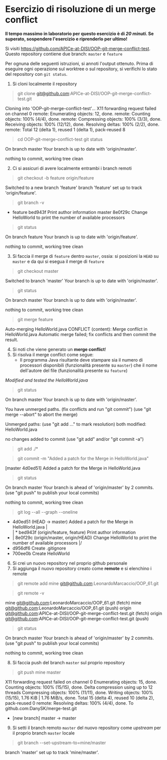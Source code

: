 # Esercizio di risoluzione di un merge conflict

**Il tempo massimo in laboratorio per questo esercizio è di _20 minuti_.
Se superato, sospendere l'esercizio e riprenderlo per ultimo!**

Si visiti https://github.com/APICe-at-DISI/OOP-git-merge-conflict-test.
Questo repository contiene due branch: `master` e `feature`

Per ognuna delle seguenti istruzioni, si annoti l'output ottenuto.
Prima di eseguire ogni operazione sul worktree o sul repository,
si verifichi lo stato del repository con `git status`.

1. Si cloni localmente il repository

> git clone git@github.com:APICe-at-DISI/OOP-git-merge-conflict-test.git

Cloning into 'OOP-git-merge-conflict-test'...
X11 forwarding request failed on channel 0
remote: Enumerating objects: 12, done.
remote: Counting objects: 100% (4/4), done.
remote: Compressing objects: 100% (3/3), done.
Receiving objects: 100% (12/12), done.
Resolving deltas: 100% (2/2), done.
remote: Total 12 (delta 1), reused 1 (delta 1), pack-reused 8

> cd OOP-git-merge-conflict-test
> git status

On branch master
Your branch is up to date with 'origin/master'.

nothing to commit, working tree clean

2. Ci si assicuri di avere localmente entrambi i branch remoti

>git checkout -b feature origin/feature

Switched to a new branch 'feature'
branch 'feature' set up to track 'origin/feature'.

>git branch -v

* feature bed943f Print author information
  master  8e0f29c Change HelloWorld to print the number of available processors

>git status

On branch feature
Your branch is up to date with 'origin/feature'.

nothing to commit, working tree clean

3. Si faccia il merge di `feature` dentro `master`, ossia: si posizioni la `HEAD` su `master`
   e da qui si esegua il merge di `feature`

>git checkout master

Switched to branch 'master'
Your branch is up to date with 'origin/master'.

>git status

On branch master
Your branch is up to date with 'origin/master'.

nothing to commit, working tree clean

>git merge feature

Auto-merging HelloWorld.java
CONFLICT (content): Merge conflict in HelloWorld.java
Automatic merge failed; fix conflicts and then commit the result.

4. Si noti che viene generato un **merge conflict**!
5. Si risolva il merge conflict come segue:
   - Il programma Java risultante deve stampare sia il numero di processori disponibili
     (funzionalità presente su `master`)
     che il nome dell'autore del file
     (funzionalità presente su `feature`)

*Modified and tested the HelloWorld.java*

>git status

On branch master
Your branch is up to date with 'origin/master'.

You have unmerged paths.
  (fix conflicts and run "git commit")
  (use "git merge --abort" to abort the merge) 

Unmerged paths:
  (use "git add <file>..." to mark resolution)
        both modified:   HelloWorld.java

no changes added to commit (use "git add" and/or "git commit -a")

>git add ./*

>git commit -m "Added a patch for the Merge in HelloWorld.java"

[master 4d0ed51] Added a patch for the Merge in HelloWorld.java

>git status

On branch master
Your branch is ahead of 'origin/master' by 2 commits.
  (use "git push" to publish your local commits)     

nothing to commit, working tree clean

>git log --all --graph --oneline

*   4d0ed51 (HEAD -> master) Added a patch for the Merge in HelloWorld.java
|\
| * bed943f (origin/feature, feature) Print author information
* | 8e0f29c (origin/master, origin/HEAD) Change HelloWorld to print the number of available processors
|/
* d956df6 Create .gitignore
* 700ee0b Create HelloWorld

6. Si crei un nuovo repository nel proprio github personale
7. Si aggiunga il nuovo repository creato come **remote** e si elenchino i remote

>git remote add mine git@github.com:LeonardoMarcaccio/OOP_61.git

>git remote -v

mine    git@github.com:LeonardoMarcaccio/OOP_61.git (fetch)
mine    git@github.com:LeonardoMarcaccio/OOP_61.git (push)
origin  git@github.com:APICe-at-DISI/OOP-git-merge-conflict-test.git (fetch)
origin  git@github.com:APICe-at-DISI/OOP-git-merge-conflict-test.git (push)

>git status

On branch master
Your branch is ahead of 'origin/master' by 2 commits.
  (use "git push" to publish your local commits)     

nothing to commit, working tree clean

8. Si faccia push del branch `master` sul proprio repository

>git push mine master

X11 forwarding request failed on channel 0
Enumerating objects: 15, done.
Counting objects: 100% (15/15), done.
Delta compression using up to 12 threads
Compressing objects: 100% (11/11), done.
Writing objects: 100% (15/15), 1.76 KiB | 1.76 MiB/s, done.
Total 15 (delta 4), reused 10 (delta 2), pack-reused 0
remote: Resolving deltas: 100% (4/4), done.
To github.com:DanySK/merge-test.git
 * [new branch]      master -> master

9. Si setti il branch remoto `master` del nuovo repository come *upstream* per il proprio branch `master` locale

>git branch --set-upstream-to=mine/master

branch 'master' set up to track 'mine/master'.